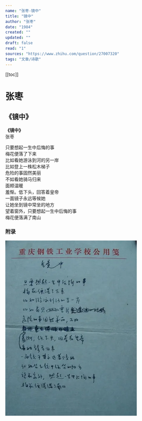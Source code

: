 ```yaml
---
name: "张枣-镜中"
title: "镜中"
author: "张枣"
date: "1984"
created: ""
updated: ""
draft: false
read: "1"
sources: "https://www.zhihu.com/question/27007320"
tags: "文章/诗歌"
---
```


[[toc]]

# 张枣

## 《镜中》

**《镜中》**  
张枣  

只要想起一生中后悔的事  
梅花便落了下来  
比如看她游泳到河的另一岸  
比如登上一株松木梯子  
危险的事固然美丽  
不如看她骑马归来  
面颊温暖  
羞惭。低下头，回答着皇帝  
一面镜子永远等候她  
让她坐到镜中常坐的地方  
望着窗外，只要想起一生中后悔的事  
梅花便落满了南山  

### 附录

![镜中](../images/zhangzhao-jingzhong.webp)
